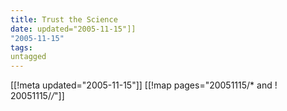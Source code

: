 ```yaml
---
title: Trust the Science
date: updated="2005-11-15"]]
"2005-11-15"
tags:
untagged
---
```

[[!meta updated="2005-11-15"]]
[[!map pages="20051115/* and ! 20051115/*/*"]]
